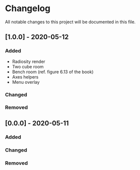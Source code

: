 # Changelog
All notable changes to this project will be documented in this file.

## [1.0.0] - 2020-05-12
### Added
- Radiosity render
- Two cube room
- Bench room (ref. figure 6.13 of the book)
- Axes helpers
- Menu overlay

### Changed

### Removed

## [0.0.0] - 2020-05-11
### Added

### Changed

### Removed
